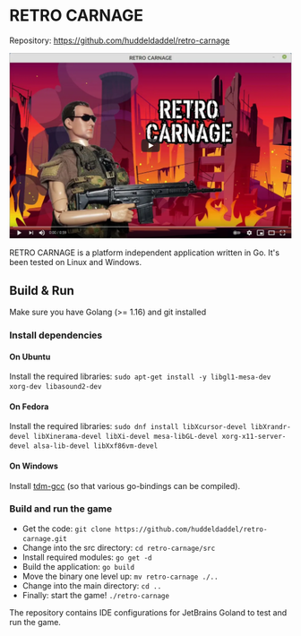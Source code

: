 # RETRO CARNAGE

Repository: https://github.com/huddeldaddel/retro-carnage

![Project structure](images/youtube-2021-06-03.png)

RETRO CARNAGE is a platform independent application written in Go. It's been tested on Linux and Windows. 

## Build & Run

Make sure you have Golang (>= 1.16) and git installed

### Install dependencies

#### On Ubuntu

Install the required libraries: `sudo apt-get install -y libgl1-mesa-dev xorg-dev libasound2-dev`

#### On Fedora

Install the required
libraries: `sudo dnf install libXcursor-devel libXrandr-devel libXinerama-devel libXi-devel mesa-libGL-devel xorg-x11-server-devel alsa-lib-devel libXxf86vm-devel`

#### On Windows

Install [tdm-gcc](https://jmeubank.github.io/tdm-gcc/) (so that various go-bindings can be compiled).

### Build and run the game

- Get the code: `git clone https://github.com/huddeldaddel/retro-carnage.git`
- Change into the src directory: `cd retro-carnage/src`
- Install required modules: `go get -d`
- Build the application: `go build`
- Move the binary one level up: `mv retro-carnage ./..`
- Change into the main directory: `cd ..`
- Finally: start the game! `./retro-carnage`

The repository contains IDE configurations for JetBrains Goland to test and run the game.